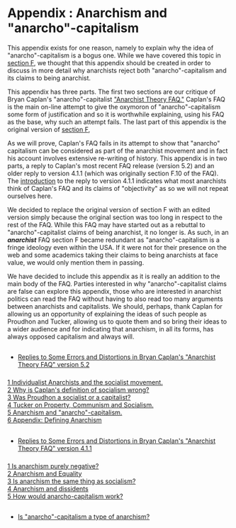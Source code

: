 # Appendix : Anarchism and "anarcho"-capitalism

This appendix exists for one reason, namely to explain why the idea of
"anarcho"-capitalism is a bogus one. While we have covered this topic in
[section F](secFcon.html), we thought that this appendix should be created in
order to discuss in more detail why anarchists reject both
"anarcho"-capitalism and its claims to being anarchist.

This appendix has three parts. The first two sections are our critique of
Bryan Caplan's "anarcho"-capitalist ["Anarchist Theory
FAQ."](http://www.gmu.edu/departments/economics/bcaplan/anarfaq.htm) Caplan's
FAQ is the main on-line attempt to give the oxymoron of "anarcho"-capitalism
some form of justification and so it is worthwhile explaining, using his FAQ
as the base, why such an attempt fails. The last part of this appendix is the
original version of [section F](secFcon.html),

As we will prove, Caplan's FAQ fails in its attempt to show that "anarcho"
capitalism can be considered as part of the anarchist movement and in fact his
account involves extensive re-writing of history. This appendix is in two
parts, a reply to Caplan's most recent FAQ release (version 5.2) and an older
reply to version 4.1.1 (which was originally section F.10 of the FAQ). The
[introduction](append12.html) to the reply to version 4.1.1 indicates what
most anarchists think of Caplan's FAQ and its claims of "objectivity" as so we
will not repeat ourselves here.

We decided to replace the original version of section F with an edited version
simply because the original section was too long in respect to the rest of the
FAQ. While this FAQ may have started out as a rebuttal to "anarcho"-capitalist
claims of being anarchist, it no longer is. As such, in an **_anarchist_** FAQ
section F became redundant as "anarcho"-capitalism is a fringe ideology even
within the USA. If it were not for their presence on the web and some
academics taking their claims to being anarchists at face value, we would only
mention them in passing.

We have decided to include this appendix as it is really an addition to the
main body of the FAQ. Parties interested in why "anarcho"-capitalist claims
are false can explore this appendix, those who are interested in anarchist
politics can read the FAQ without having to also read too many arguments
between anarchists and capitalists. We should, perhaps, thank Caplan for
allowing us an opportunity of explaining the ideas of such people as Proudhon
and Tucker, allowing us to quote them and so bring their ideas to a wider
audience and for indicating that anarchism, in all its forms, has always
opposed capitalism and always will.

##

  * [Replies to Some Errors and Distortions in Bryan Caplan's "Anarchist Theory FAQ" version 5.2](append11.html)

###

[1 Individualist Anarchists and the socialist movement.  
](append11.html#app1)[2 Why is Caplan's definition of socialism
wrong?](append11.html#app2)  
[3 Was Proudhon a socialist or a capitalist? ](append11.html#app3)  
[4 Tucker on Property, Communism and Socialism. ](append11.html#app4)  
[5 Anarchism and "anarcho"-capitalism.](append11.html#app5)  
[6 Appendix: Defining Anarchism](append11.html#app6)

##

  * [Replies to Some Errors and Distortions in Bryan Caplan's "Anarchist Theory FAQ" version 4.1.1](append12.html)

###

[1 Is anarchism purely negative?](append12.html#app1)  
[2 Anarchism and Equality](append12.html#app2)  
[3 Is anarchism the same thing as socialism?](append12.html#app3)  
[4 Anarchism and dissidents](append12.html#app4)  
[5 How would anarcho-capitalism work?](append12.html#app5)

##

  * [Is "anarcho"-capitalism a type of anarchism?](append13.html)

